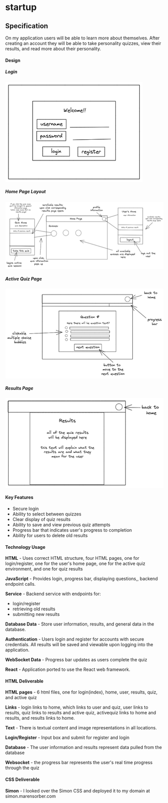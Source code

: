 # startup

## Specification
On my application users will be able to learn more about themselves. After creating an account they will be able to take personality quizzes, view their results, and read more about their personality. 

#### Design
##### Login
![Login Page](loginpage.png)
##### Home Page Layout
![Home Page Design](homepage.png)
##### Active Quiz Page
![Active Quiz Design](activequiz.png)
##### Results Page
![Results Page](resultspage.png)

#### Key Features
- Secure login
- Ability to select between quizzes
- Clear display of quiz results
- Ability to save and view previous quiz attempts
- Progress bar that indicates user's progress to completion 
- Ability for users to delete old results

#### Technology Usage
**HTML** - Uses correct HTML structure, four HTML pages, one for login/register, one for the user's home page, one for the active quiz environment, and one for quiz results

**JavaScript** - Provides login, progress bar, displaying questions,, backend endpoint calls.

**Service** - Backend service with endpoints for:
- login/register
- retrieving old results
- submitting new results

**Database Data** - Store user information, results, and general data in the database. 

**Authentication** - Users login and register for accounts with secure credentials. All results will be saved and viewable upon logging into the application. 

**WebSocket Data** - Progress bar updates as users complete the quiz

**React** - Application ported to use the React web framework.


#### HTML Deliverable
**HTML pages** - 6 html files, one for login(index), home, user, results, quiz, and active quiz

**Links** - login links to home, which links to user and quiz, user links to results, quiz links to results and active quiz, activequiz links to home and results, and results links to home.

**Text** - There is textual content and image representations in all locations.

**Login/Register** - Input box and submit for register and login

**Database** - The user information and results represent data pulled from the database

**Websocket** - the progress bar represents the user's real time progress through the quiz

#### CSS Deliverable
**Simon** - I looked over the Simon CSS and deployed it to my domain at simon.marensorber.com

